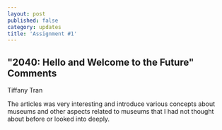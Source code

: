```yaml
---
layout: post
published: false
category: updates
title: 'Assignment #1'
---
```

## "2040: Hello and Welcome to the Future" Comments

Tiffany Tran

The articles was very interesting and introduce various concepts about museums and other aspects related to museums that I had not thought about before or looked into deeply.